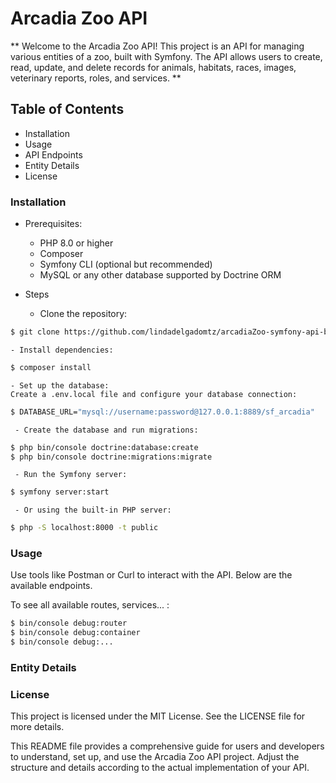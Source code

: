 # Arcadia Zoo API
** Welcome to the Arcadia Zoo API! This project is an API for managing various entities of a zoo, built with Symfony. The API allows users to create, read, update, and delete records for animals, habitats, races, images, veterinary reports, roles, and services. **

## Table of Contents

- Installation
- Usage
- API Endpoints
- Entity Details
- License

### Installation

- Prerequisites:
    - PHP 8.0 or higher
    - Composer
    - Symfony CLI (optional but recommended)
    - MySQL or any other database supported by Doctrine ORM

- Steps

    - Clone the repository:
```bash
$ git clone https://github.com/lindadelgadomtz/arcadiaZoo-symfony-api-backEnd.git 
```
    - Install dependencies:
```bash
$ composer install
```
    - Set up the database:
    Create a .env.local file and configure your database connection:
```bash
$ DATABASE_URL="mysql://username:password@127.0.0.1:8889/sf_arcadia"
```
     - Create the database and run migrations:
```bash
$ php bin/console doctrine:database:create
$ php bin/console doctrine:migrations:migrate

```
     - Run the Symfony server:
```bash
$ symfony server:start
```
     - Or using the built-in PHP server:
```bash
$ php -S localhost:8000 -t public
```

### Usage
Use tools like Postman or Curl to interact with the API. Below are the available endpoints.

To see all available routes, services... :

```bash
$ bin/console debug:router
$ bin/console debug:container
$ bin/console debug:...
```

### Entity Details


### License 
This project is licensed under the MIT License. See the LICENSE file for more details. 


This README file provides a comprehensive guide for users and developers to understand, set up, and use the Arcadia Zoo API project. Adjust the structure and details according to the actual implementation of your API.
